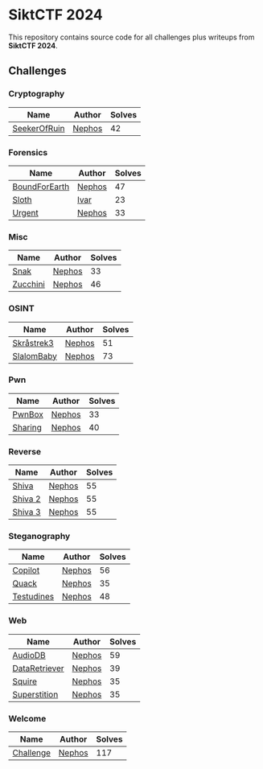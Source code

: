 # SiktCTF 2024

This repository contains source code for all challenges plus writeups from **SiktCTF 2024**.

## Challenges

### Cryptography
| Name                         | Author                                             | Solves |
|------------------------------|----------------------------------------------------|--------|
| [SeekerOfRuin](Cryptography/SeekerOfRuin) | [Nephos](https://github.com/HaraldMR) | 42     |

### Forensics
| Name                         | Author                                             | Solves |
|------------------------------|----------------------------------------------------|--------|
| [BoundForEarth](Forensics/BoundForEarth) | [Nephos](https://github.com/HaraldMR) | 47     |
| [Sloth](Forensics/sloth)               | [Ivar](https://no.linkedin.com/in/ivar-friheim-5083232) | 23     |
| [Urgent](Forensics/urgent)              | [Nephos](https://github.com/HaraldMR) | 33     |

### Misc
| Name                         | Author                                             | Solves |
|------------------------------|----------------------------------------------------|--------|
| [Snak](Misc/snak)                     | [Nephos](https://github.com/HaraldMR) | 33     |
| [Zucchini](Misc/zucchini)             | [Nephos](https://github.com/HaraldMR) | 46     |

### OSINT
| Name                         | Author                                             | Solves |
|------------------------------|----------------------------------------------------|--------|
| [Skråstrek3](OSINT/skr%C3%A5strek3)     | [Nephos](https://github.com/HaraldMR) | 51     |
| [SlalomBaby](OSINT/slalombaby)           | [Nephos](https://github.com/HaraldMR) | 73     |

### Pwn
| Name                         | Author                                             | Solves |
|------------------------------|----------------------------------------------------|--------|
| [PwnBox](pwn/pwnbox)                   | [Nephos](https://github.com/HaraldMR) | 33     |
| [Sharing](pwn/sharing)                  | [Nephos](https://github.com/HaraldMR) | 40     |

### Reverse
| Name                         | Author                                             | Solves |
|------------------------------|----------------------------------------------------|--------|
| [Shiva](Reverse/shiva)                  | [Nephos](https://github.com/HaraldMR) | 55     |
| [Shiva 2](Reverse/shiva2)               | [Nephos](https://github.com/HaraldMR) | 55     |
| [Shiva 3](Reverse/shiva3)               | [Nephos](https://github.com/HaraldMR) | 55     |

### Steganography
| Name                         | Author                                             | Solves |
|------------------------------|----------------------------------------------------|--------|
| [Copilot](Steganography/Copilot)        | [Nephos](https://github.com/HaraldMR) | 56     |
| [Quack](Steganography/Quack)            | [Nephos](https://github.com/HaraldMR) | 35     |
| [Testudines](Steganography/testudines)  | [Nephos](https://github.com/HaraldMR) | 48     |

### Web
| Name                         | Author                                             | Solves |
|------------------------------|----------------------------------------------------|--------|
| [AudioDB](Web/audiodb)                  | [Nephos](https://github.com/HaraldMR) | 59     |
| [DataRetriever](Web/DataRetriever)      | [Nephos](https://github.com/HaraldMR) | 39     |
| [Squire](Web/squire)                    | [Nephos](https://github.com/HaraldMR) | 35     |
| [Superstition](Web/superstition)        | [Nephos](https://github.com/HaraldMR) | 35     |

### Welcome
| Name                         | Author                                             | Solves |
|------------------------------|----------------------------------------------------|--------|
| [Challenge](Welcome/challenge.yml)      | [Nephos](https://github.com/HaraldMR) | 117    |